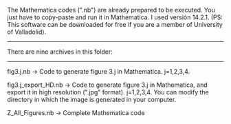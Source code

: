 The Mathematica codes (".nb") are already prepared to be executed. 
You just have to copy-paste and run it in Mathematica. I used versión 14.2.1.
(PS: This software can be downloaded for free if you are a member of University of Valladolid).

-----------------------------------------------------------------------------------------------

There are nine archives in this folder:

-----------------------------------------------------------------------------------------------

fig3.j.nb -> Code to generate figure 3.j in Mathematica. j=1,2,3,4.

fig3.j_export_HD.nb -> Code to generate figure 3.j in Mathematica, and export it in high resolution (".jpg" format). j=1,2,3,4.
                       You can modify the directory in which the image is generated in your computer.

Z_All_Figures.nb -> Complete Mathematica code
